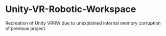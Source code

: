 # Unity-VR-Robotic-Workspace
Recreation of Unity VRRW due to unexplained internal memory corruption of previous project
